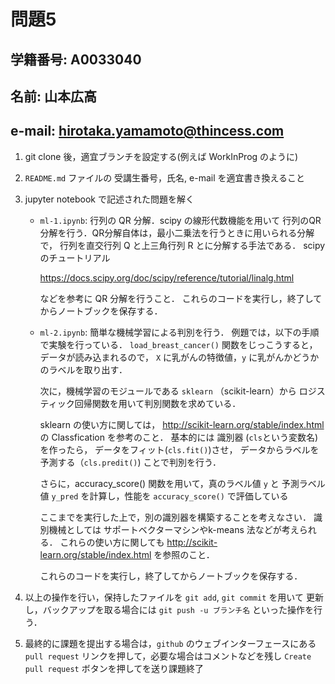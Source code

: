 # 問題5

## 学籍番号: A0033040
## 名前: 山本広高
## e-mail: hirotaka.yamamoto@thincess.com

1. git clone 後，適宜ブランチを設定する(例えば WorkInProg のように)

2. ``README.md`` ファイルの 受講生番号，氏名, e-mail を適宜書き換えること

3. jupyter notebook で記述された問題を解く

    - `ml-1.ipynb`: 行列の QR 分解．scipy の線形代数機能を用いて
      行列のQR分解を行う．QR分解自体は，最小二乗法を行うときに用いられる分解で，
      行列を直交行列 Q と上三角行列 R とに分解する手法である．
      scipyのチュートリアル

      https://docs.scipy.org/doc/scipy/reference/tutorial/linalg.html

      などを参考に QR 分解を行うこと．
      これらのコードを実行し，終了してからノートブックを保存する．

    - `ml-2.ipynb`: 簡単な機械学習による判別を行う．
      例題では，以下の手順で実験を行っている．
      `load_breast_cancer()` 関数をじっこうすると，データが読み込まれるので，
      `X` に乳がんの特徴値，`y` に乳がんかどうかのラベルを取り出す．
      
      次に，機械学習のモジュールである `sklearn` （scikit-learn）から
      ロジスティック回帰関数を用いて判別関数を求めている．
      
      sklearn の使い方に関しては，
      http://scikit-learn.org/stable/index.html
      の Classfication を参考のこと．
      基本的には 識別器 (`cls`という変数名) を作ったら，
      データをフィット(`cls.fit()`)させ，
      データからラベルを予測する（`cls.predit()`) ことで判別を行う．

      さらに，accuracy_score() 関数を用いて，真のラベル値 `y` と
      予測ラベル値 `y_pred` を計算し，性能を `accuracy_score()` で評価している
      
      ここまでを実行した上で，別の識別器を構築することを考えなさい．
      識別機械としては サポートベクターマシンやk-means 法などが考えられる．
      これらの使い方に関しても
      http://scikit-learn.org/stable/index.html
      を参照のこと．

      これらのコードを実行し，終了してからノートブックを保存する．


4. 以上の操作を行い，保持したファイルを ``git add``, ``git commit`` を用いて
   更新し，バックアップを取る場合には ``git push -u ブランチ名`` といった操作を行う．
   
5. 最終的に課題を提出する場合は，`github` のウェブインターフェースにある 
   `pull request` リンクを押して，必要な場合はコメントなどを残し 
   `Create pull request` ボタンを押してを送り課題終了


